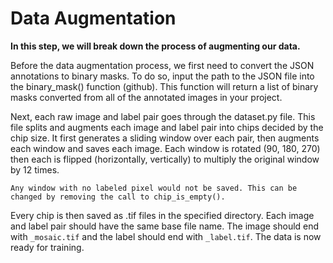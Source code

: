 # Data Augmentation

**In this step, we will break down the process of augmenting our data.**

Before the data augmentation process, we first need to convert the JSON annotations to binary masks.  To do so, input the path to the JSON file into the binary_mask() function (github).  This function will return a list of binary masks converted from all of the annotated images in your project.

Next, each raw image and label pair goes through the dataset.py file. This file splits and augments each image and label pair into chips decided by the chip size. It first generates a sliding window over each pair, then augments each window and saves each image. Each window is rotated (90, 180, 270) then each is flipped (horizontally, vertically) to multiply the original window by 12 times. 

```{note}
Any window with no labeled pixel would not be saved. This can be changed by removing the call to chip_is_empty(). 
```

Every chip is then saved as .tif files in the specified directory. Each image and label pair should have the same base file name. The image should end with `_mosaic.tif` and the label should end with `_label.tif`. The data is now ready for training.
